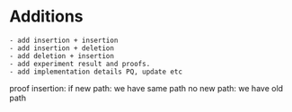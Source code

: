 # Additions
    - add insertion + insertion
    - add insertion + deletion
    - add deletion + insertion
    - add experiment result and proofs.
    - add implementation details PQ, update etc
    
    
proof insertion:
    if new path: we have same path
    no new path: we have old path